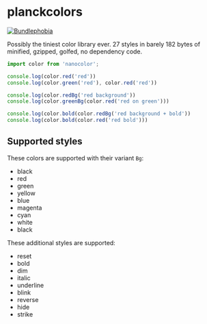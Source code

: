 # planckcolors

[![Bundlephobia](https://badgen.net/bundlephobia/minzip/planckcolors)](https://bundlephobia.com/package/planckcolors)

Possibly the tiniest color library ever. 27 styles in barely 182 bytes of minified, gzipped, golfed, no dependency code.

```javascript
import color from 'nanocolor';

console.log(color.red('red'))
console.log(color.green('red'), color.red('red'))

console.log(color.redBg('red background'))
console.log(color.greenBg(color.red('red on green')))

console.log(color.bold(color.redBg('red background + bold'))
console.log(color.bold(color.red('red bold')))
```

## Supported styles

These colors are supported with their variant `Bg`:

- black
- red
- green
- yellow
- blue
- magenta
- cyan
- white
- black

These additional styles are supported:

- reset
- bold
- dim
- italic
- underline
- blink
- reverse
- hide
- strike
